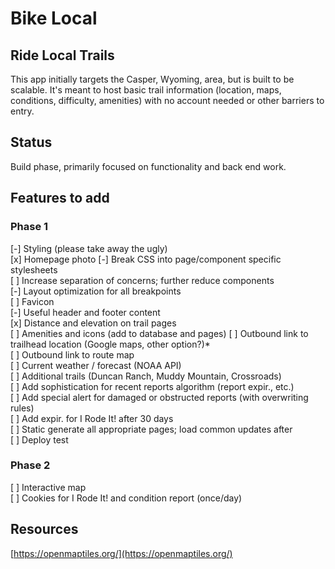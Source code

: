 # Bike Local 

## Ride Local Trails
This app initially targets the Casper, Wyoming, area, but is built to be scalable. It's meant to host basic trail information (location, maps, conditions, difficulty, amenities) with no account needed or other barriers to entry.

## Status
Build phase, primarily focused on functionality and back end work.

## Features to add

### Phase 1
\[-\] Styling (please take away the ugly)  
\[x\] Homepage photo
\[-\] Break CSS into page/component specific stylesheets  
\[ \] Increase separation of concerns; further reduce components  
\[-\] Layout optimization for all breakpoints  
\[ \] Favicon  
\[-\] Useful header and footer content  
\[x\] Distance and elevation on trail pages  
\[ \] Amenities and icons (add to database and pages)
\[ \] Outbound link to trailhead location (Google maps, other option?)*  
\[ \] Outbound link to route map  
\[ \] Current weather / forecast (NOAA API)  
\[ \] Additional trails (Duncan Ranch, Muddy Mountain, Crossroads)  
\[ \] Add sophistication for recent reports algorithm (report expir., etc.)  
\[ \] Add special alert for damaged or obstructed reports (with overwriting rules)  
\[ \] Add expir. for I Rode It! after 30 days  
\[ \] Static generate all appropriate pages; load common updates after  
\[ \] Deploy test

### Phase 2
\[ \] Interactive map  
\[ \] Cookies for I Rode It! and condition report (once/day)  

## Resources

[https://openmaptiles.org/](https://openmaptiles.org/)  